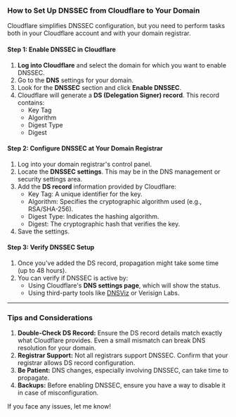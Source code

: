 ### How to Set Up DNSSEC from Cloudflare to Your Domain

Cloudflare simplifies DNSSEC configuration, but you need to perform tasks both in your Cloudflare account and with your domain registrar.

#### Step 1: Enable DNSSEC in Cloudflare

1.  **Log into Cloudflare** and select the domain for which you want to enable DNSSEC.
2.  Go to the **DNS** settings for your domain.
3.  Look for the **DNSSEC** section and click **Enable DNSSEC**.
4.  Cloudflare will generate a **DS (Delegation Signer) record**. This record contains:
    -   Key Tag
    -   Algorithm
    -   Digest Type
    -   Digest

#### Step 2: Configure DNSSEC at Your Domain Registrar

1.  Log into your domain registrar's control panel.
2.  Locate the **DNSSEC settings**. This may be in the DNS management or security settings area.
3.  Add the **DS record** information provided by Cloudflare:
    -   Key Tag: A unique identifier for the key.
    -   Algorithm: Specifies the cryptographic algorithm used (e.g., RSA/SHA-256).
    -   Digest Type: Indicates the hashing algorithm.
    -   Digest: The cryptographic hash that verifies the key.
4.  Save the settings.

#### Step 3: Verify DNSSEC Setup

1.  Once you've added the DS record, propagation might take some time (up to 48 hours).
2.  You can verify if DNSSEC is active by:
    -   Using Cloudflare's **DNS settings page**, which will show the status.
    -   Using third-party tools like [DNSViz](https://dnsviz.net/) or Verisign Labs.

* * * * *

### Tips and Considerations

1.  **Double-Check DS Record:** Ensure the DS record details match exactly what Cloudflare provides. Even a small mismatch can break DNS resolution for your domain.
2.  **Registrar Support:** Not all registrars support DNSSEC. Confirm that your registrar allows DS record configuration.
3.  **Be Patient:** DNS changes, especially involving DNSSEC, can take time to propagate.
4.  **Backups:** Before enabling DNSSEC, ensure you have a way to disable it in case of misconfiguration.

If you face any issues, let me know!